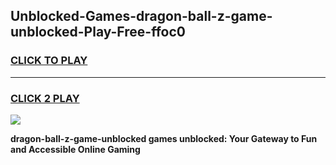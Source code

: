 
## Unblocked-Games-dragon-ball-z-game-unblocked-Play-Free-ffoc0
<h3>
<a href="https://premium76.site?title=dragon-ball-z-game-unblocked&ref=19M">CLICK TO PLAY</a></h3>
<hr>

<h3>
<a href="https://premium76.site?title=dragon-ball-z-game-unblocked&ref=19M">CLICK 2 PLAY</a>
  
</h3>

<a href="https://premium76.site?title=dragon-ball-z-game-unblocked&ref=19M"><img src="https://clearcache.store/games.png"></a>


**dragon-ball-z-game-unblocked games unblocked: Your Gateway to Fun and Accessible Online Gaming**
